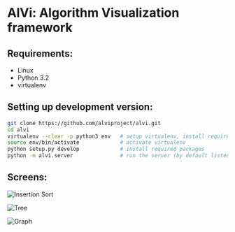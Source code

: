 AlVi: Algorithm Visualization framework
================================

## Requirements:
* Linux
* Python 3.2
* virtualenv

## Setting up development version:
```bash
git clone https://github.com/alviproject/alvi.git
cd alvi
virtualenv --clear -p python3 env   # setup virtualenv, install requirements
source env/bin/activate             # activate virtualenv
python setup.py develop             # install required packages
python -m alvi.server               # run the server (by default listens at http://locahost:8000)
```

## Screens:
![Insertion Sort](https://raw.github.com/alviproject/alvi/master/screens/insertion_sort.png)

![Tree](https://raw.github.com/alviproject/alvi/master/screens/tree.png)

![Graph](https://raw.github.com/alviproject/alvi/master/screens/graph.png)
